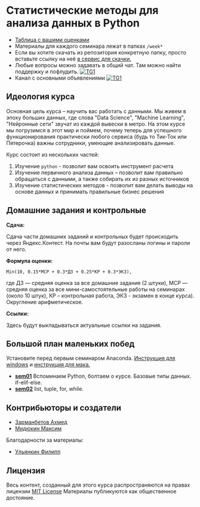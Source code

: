 # Статистические методы для анализа данных в Python

- [Таблица с вашими оценками](https://docs.google.com/spreadsheets/d/1xFRsZ26L666ySqPMMX3OvPiv5HIEGJZfVvravlCBfd0/edit#gid=0)
- Материалы для каждого семинара лежат в папках `/week*`
- Если вы хотите скачать из репозитория конкретную папку, просто вставьте ссылку на неё [в сервис для скачки.](https://minhaskamal.github.io/DownGit/#/home)
- Любые вопросы можно задавать в общий чат. Там можно найти поддержку и пофлудить. [![TG1](https://img.shields.io/badge/Telegram-chat-blue)](https://t.me/+ahuPbt1fWsxiNjhi) 
- Канал с основными объявлениями [![TG1](https://img.shields.io/badge/Telegram-chat-blue)](https://t.me/+cyIRVHwh9lIwMTEy)


## Идеология курса

Основная цель курса – научить вас работать с данными. Мы живем в эпоху больших данных, где слова "Data Science", "Machine Learning", "Нейронные сети" звучат из каждой вывески в метро. На этом курсе мы погрузимся в этот мир и поймем, почему теперь для успешного функционирования практически любого сервиса (будь то Тик-Ток или Пятерочка) важны сотрудники, умеющие анализировать данные. 

Курс состоит из нескольких частей: 

1. Изучение `python` - позволит вам освоить инструмент расчета
2. Изучение первичного анализа данных – позволит вам правильно обращаться с данными, а также собирать их из разных источников
3. Изучение статистических методов - позволит вам делать выводы на основе данных и принимать правильные бизнес решения


## Домашние задания и контрольные

__Сдача:__

Сдача части домашних заданий и контрольных будет происходить через Яндекс.Контест. На почты вам будут разосланы логины и пароли от него.

__Формула оценки:__

```
Min(10, 0.15*МСР + 0.3*ДЗ + 0.25*КР + 0.3*ЭКЗ),
```

где ДЗ — средняя оценка за все домашние задания (2 штуки), МСР — средняя оценка за все мини-самостоятельные работы на семинарах (около 10 штук), КР – контрольная работа, ЭКЗ - экзамен в конце курса). Округление арифметическое.


__Ссылки:__

Здесь будут выкладываться актуальные ссылки на задания.


## Большой план маленьких побед

Установите перед первым семинаром Anaconda. [Инструкция для windows](https://github.com/hse-econ-data-science/dap_2020_fall/blob/master/utils/install_conda_windows.pdf) и [инструкция для мака.](https://github.com/hse-econ-data-science/dap_2020_fall/blob/master/utils/install_conda_mac.pdf)


- [__sem01__](./week01) Вспоминаем Python, болтаем о курсе. Базовые типы данных. if-elif-else.
- [__sem02__](./week02) list, tuple, for, while.


## Контрибьюторы и создатели

* [Зарманбетов Ахмед](https://github.com/ahmedushka7)
* [Мидюкин Максим](https://github.com/MidiukinM)


Благодарности за материалы:

* [Ульянкин Филипп](https://github.com/FUlyankin)


## Лицензия

Весь контент, созданный для этого курса распространяются на правах лицензии [MIT License](https://github.com/hse-econ-data-science/dap_2020_fall/blob/master/LICENSE) Материалы публикуются как общественное достояние.
